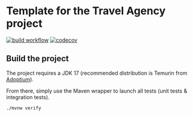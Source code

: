 # Template for the Travel Agency project

[![build workflow](https://github.com/kenzahaoudi/travel_agency/actions/workflows/build.yml/badge.svg)](https://github.com/kenzahaoudi/travel_agency/actions)
[![codecov](https://codecov.io/gh/kenzahaoudi/travel_agency/branch/main/graph/badge.svg)](https://codecov.io/gh/kenzahaoudi/travel_agency)

## Build the project

The project requires a JDK 17 (recommended distribution is Temurin from [Adoptium](https://adoptium.net/)).

From there, simply use the Maven wrapper to launch all tests (unit tests & integration tests).

`./mvnw verify`
